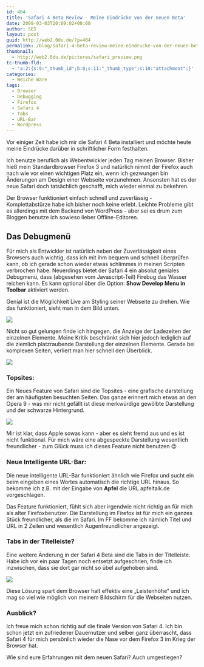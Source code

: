 ```yaml
---
id: 404
title: 'Safari 4 Beta Review - Meine Eindrücke von der neuen Beta'
date: 2009-03-03T20:09:02+00:00
author: SES
layout: post
guid: http://web2.0du.de/?p=404
permalink: /blog/safari-4-beta-review-meine-eindrucke-von-der-neuen-beta/
thumbnail:
  - http://web2.0du.de/pictures/safari_preview.png
tc-thumb-fld:
  - 'a:2:{s:9:"_thumb_id";b:0;s:11:"_thumb_type";s:10:"attachment";}'
categories:
  - Weiche Ware
tags:
  - Browser
  - Debugging
  - Firefox
  - Safari 4
  - Tabs
  - URL-Bar
  - Wordpress
---
```

Vor einiger Zeit habe ich mir die Safari 4 Beta installiert und möchte heute meine Eindrücke darüber in schriftlicher Form festhalten.

Ich benutze beruflich als Webentwickler jeden Tag meinen Browser. Bisher hieß mein Standardbrowser Firefox 3 und natürlich nimmt der Firefox auch nach wie vor einen wichtigen Platz ein, wenn ich gezwungen bin Änderungen am Design einer Webseite vorzunehmen. Ansonsten hat es der neue Safari doch tatsächlich geschafft, mich wieder einmal zu bekehren.

Der Browser funktioniert einfach schnell und zuverlässig - Komplettabstürze habe ich bisher noch keine erlebt. Leichte Probleme gibt es allerdings mit dem Backend von WordPress - aber sei es drum zum Bloggen benutze ich sowieso lieber Offline-Editoren.

## Das Debugmenü

Für mich als Entwickler ist natürlich neben der Zuverlässigkeit eines Browsers auch wichtig, dass ich mit ihm bequem und schnell überprüfen kann, ob ich gerade schon wieder etwas schlimmes in meinen Scripten verbrochen habe. Neuerdings bietet der Safari 4 ein absolut geniales Debugmenü, dass (abgesehen vom Javascript-Teil) Firebug das Wasser reichen kann. Es kann optional über die Option: **Show Develop Menu in Toolbar** aktiviert werden.

Genial ist die Möglichkeit Live am Styling seiner Webseite zu drehen. Wie das funktioniert, sieht man in dem Bild unten.

![](http://web2.0du.de/pictures/debugmenu_1.png)

Nicht so gut gelungen finde ich hingegen, die Anzeige der Ladezeiten der einzelnen Elemente. Meine Kritik beschränkt sich hier jedoch lediglich auf die ziemlich platzraubende Darstellung der einzelnen Elemente. Gerade bei komplexen Seiten, verliert man hier schnell den Überblick.

![](http://web2.0du.de/pictures/debugmenu_2.png)

### Topsites:

Ein Neues Feature von Safari sind die Topsites - eine grafische darstellung der am häufigsten besuchten Seiten. Das ganze erinnert mich etwas an den Opera 9 - was mir nicht gefällt ist diese merkwürdige gewölbte Darstellung und der schwarze Hintergrund.

![](http://web2.0du.de/pictures/topsites.png)

Mir ist klar, dass Apple sowas kann - aber es sieht fremd aus und es ist nicht funktional. Für mich wäre eine abgespeckte Darstellung wesentlich freundlicher - zum Glück muss ich dieses Feature nicht benutzen 😉

### Neue Intelligente URL-Bar:

Die neue intelligente URL-Bar funktioniert ähnlich wie Firefox und sucht ein beim eingeben eines Wortes automatisch die richtige URL hinaus. So bekomme ich z.B. mit der Eingabe von **Apfel** die URL apfeltalk.de vorgeschlagen.

Das Feature funktioniert, fühlt sich aber irgendwie nicht richtig an für mich als alter Firefoxbenutzer. Die Darstellung im Firefox ist für mich ein ganzes Stück freundlicher, als die im Safari. Im FF bekomme ich nämlich Titel und URL in 2 Zeilen und wesentlich Augenfreundlicher angezeigt.

### Tabs in der Titelleiste?

Eine weitere Änderung in der Safari 4 Beta sind die Tabs in der Titelleiste. Habe ich vor ein paar Tagen noch entsetzt aufgeschrien, finde ich inzwischen, dass sie dort gar nicht so übel aufgehoben sind.

![](http://web2.0du.de/pictures/tabs.png)

Diese Lösung spart dem Browser halt effektiv eine &#8222;Leistenhöhe&#8220; und ich mag so viel wie möglich von meinem Bildschirm für die Webseiten nutzen.

### Ausblick?

Ich freue mich schon richtig auf die finale Version von Safari 4. Ich bin schon jetzt ein zufriedener Dauernutzer und selber ganz überrascht, dass Safari 4 für mich persönlich wieder die Nase vor dem Firefox 3 im Krieg der Browser hat.

Wie sind eure Erfahrungen mit dem neuen Safari? Auch umgestiegen?

